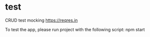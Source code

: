 # test

CRUD test mocking https://reqres.in

To test the app, please run project with the following script:
npm start
